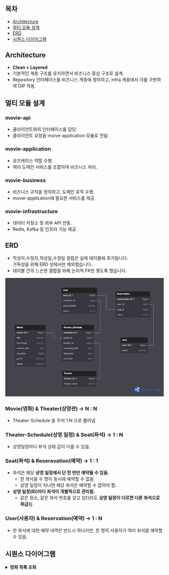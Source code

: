 ## 목차

* [Architecture](#Architecture)
* [멀티 모듈 설계](#멀티-모듈-설계)
* [ERD](#erd)
* [시퀀스 다이어그램](#시퀀스-다이어그램)

## Architecture
- **Clean + Layered**
- 기본적인 계층 구조를 유지하면서 비즈니스 중심 구조로 설계.
- Repository 인터페이스를 비즈니스 계층에 정의하고, infra 계층에서 이를 구현하여 DIP 적용.

## 멀티 모듈 설계

### movie-api
- 클라이언트와의 인터페이스를 담당.
- 클라이언트 요청을 moive-application 모듈로 전달.

### movie-application
- 유즈케이스 역할 수행.
- 여러 도메인 서비스를 조합하여 비즈니스 처리.

### movie-business
- 비즈니스 규칙을 정의하고, 도메인 로직 수행.
- movie-application에 필요한 서비스를 제공.

### movie-infrastructure
- 데이터 저장소 및 외부 API 연동.
- Redis, Kafka 등 인프라 기능 제공.

## ERD
- 작성자,수정자,작성일,수정일 컬럼은 실제 테이블에 추가됩니다. <br> 가독성을 위해 ERD 상에서만 제외했습니다.
- 테이블 간의 느슨한 결합을 위해 논리적 FK만 맺도록 했습니다.

![cinema_erd](docs/design/erd.png)

### Movie(영화) & Theater(상영관) → N : N
- Theater-Schedule 을 두어 1:N 으로 풀어냄.

### Theater-Schedule(상영 일정) & Seat(좌석) →  1 : N
- 상영일정마다 좌석 상태 값이 다를 수 있음.

### Seat(좌석) & Reseravation(예약) → 1 : 1
- 좌석은 해당 **상영 일정에서 단 한 번만 예약될 수 있음.**
  - 한 좌석을 두 명이 동시에 예약할 수 없음.
  - 상영 일정이 지나면 해당 좌석은 예약할 수 없어야 함.
- **상영 일정(ID)마다 좌석이 개별적으로 관리됨.**
  - 같은 장소, 같은 좌석 번호를 갖고 있더라도 **상영 일정이 다르면 다른 좌석으로 취급**됨.

### User(사용자) & Reservation(예약) → 1 : N
- 한 좌석에 대한 예약 내역은 반드시 하나지만, 한 명의 사용자가 여러 좌석을 예약할 수 있음.

## 시퀀스 다이어그램

<details>
<summary><b>영화 목록 조회</b></summary>

![view_movie_list](docs/design/view_movie_list.png)

</details>
